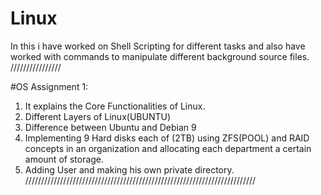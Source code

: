 # Linux
In this i have worked on Shell Scripting for different tasks and also have worked with commands to manipulate different background source files.
////////////////

#OS Assignment 1:
1) It explains the Core Functionalities of Linux.
2) Different Layers of Linux(UBUNTU)
3) Difference between Ubuntu and Debian 9
4) Implementing 9 Hard disks each of (2TB) using ZFS(POOL) and RAID concepts in an organization and allocating each department a certain amount of storage. 
5) Adding User and making his own private directory.
/////////////////////////////////////////////////////////////////////////
